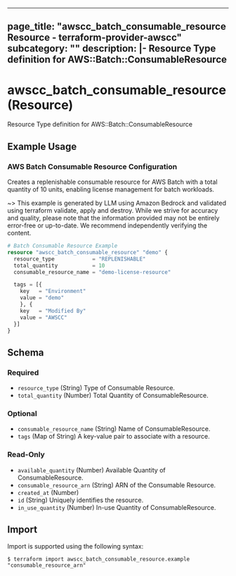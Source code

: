 
---
page_title: "awscc_batch_consumable_resource Resource - terraform-provider-awscc"
subcategory: ""
description: |-
  Resource Type definition for AWS::Batch::ConsumableResource
---

# awscc_batch_consumable_resource (Resource)

Resource Type definition for AWS::Batch::ConsumableResource

## Example Usage

### AWS Batch Consumable Resource Configuration

Creates a replenishable consumable resource for AWS Batch with a total quantity of 10 units, enabling license management for batch workloads.

~> This example is generated by LLM using Amazon Bedrock and validated using terraform validate, apply and destroy. While we strive for accuracy and quality, please note that the information provided may not be entirely error-free or up-to-date. We recommend independently verifying the content.

```terraform
# Batch Consumable Resource Example
resource "awscc_batch_consumable_resource" "demo" {
  resource_type            = "REPLENISHABLE"
  total_quantity           = 10
  consumable_resource_name = "demo-license-resource"

  tags = [{
    key   = "Environment"
    value = "demo"
    }, {
    key   = "Modified By"
    value = "AWSCC"
  }]
}
```

<!-- schema generated by tfplugindocs -->
## Schema

### Required

- `resource_type` (String) Type of Consumable Resource.
- `total_quantity` (Number) Total Quantity of ConsumableResource.

### Optional

- `consumable_resource_name` (String) Name of ConsumableResource.
- `tags` (Map of String) A key-value pair to associate with a resource.

### Read-Only

- `available_quantity` (Number) Available Quantity of ConsumableResource.
- `consumable_resource_arn` (String) ARN of the Consumable Resource.
- `created_at` (Number)
- `id` (String) Uniquely identifies the resource.
- `in_use_quantity` (Number) In-use Quantity of ConsumableResource.

## Import

Import is supported using the following syntax:

```shell
$ terraform import awscc_batch_consumable_resource.example "consumable_resource_arn"
```
